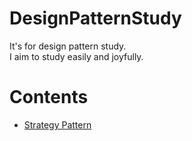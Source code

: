 # DesignPatternStudy
It's for design pattern study.  
I aim to study easily and joyfully.  

# Contents  

*  [Strategy Pattern](https://github.com/LeeYongjun1030/DesignPatternStudy/tree/master/Strategy_pattern#readme)
